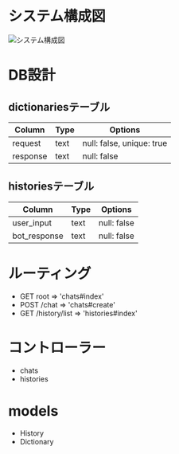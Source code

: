 # システム構成図

![システム構成図](https://github.com/laster18/chatbot/blob/master/app/assets/images/chatbot_system.png)

# DB設計

## dictionariesテーブル

|Column|Type|Options|
|------|----|-------|
|request|text|null: false, unique: true|
|response|text|null: false|

## historiesテーブル

|Column|Type|Options|
|------|----|-------|
|user_input|text|null: false|
|bot_response|text|null: false|

# ルーティング

- GET root => 'chats#index'
- POST /chat => 'chats#create'
- GET /history/list => 'histories#index'

# コントローラー

- chats
- histories

# models

- History
- Dictionary

